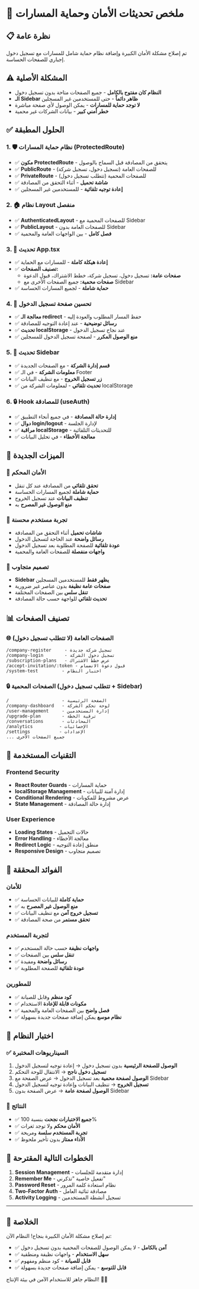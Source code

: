 # 🔐 ملخص تحديثات الأمان وحماية المسارات

## 📋 نظرة عامة
تم إصلاح مشكلة الأمان الكبيرة وإضافة نظام حماية شامل للمسارات مع تسجيل دخول إجباري للصفحات الحساسة.

## ⚠️ المشكلة الأصلية
- **النظام كان مفتوح بالكامل** - جميع الصفحات متاحة بدون تسجيل دخول
- **الـ Sidebar ظاهر دائماً** - حتى للمستخدمين غير المسجلين
- **لا توجد حماية للمسارات** - يمكن الوصول لأي صفحة مباشرة
- **خطر أمني كبير** - بيانات الشركات غير محمية

## ✅ الحلول المطبقة

### 1. 🛡️ نظام حماية المسارات (ProtectedRoute)
- ✅ **مكون ProtectedRoute** - يتحقق من المصادقة قبل السماح بالوصول
- ✅ **PublicRoute** - للصفحات العامة (تسجيل دخول، تسجيل شركة)
- ✅ **PrivateRoute** - للصفحات المحمية (تتطلب تسجيل دخول)
- ✅ **شاشة تحميل** - أثناء التحقق من المصادقة
- ✅ **إعادة توجيه تلقائية** - للمستخدمين غير المسجلين

### 2. 🏠 نظام Layout منفصل
- ✅ **AuthenticatedLayout** - للصفحات المحمية مع Sidebar
- ✅ **PublicLayout** - للصفحات العامة بدون Sidebar
- ✅ **فصل كامل** - بين الواجهات العامة والمحمية

### 3. 🔄 تحديث App.tsx
- ✅ **إعادة هيكلة كاملة** - للمسارات مع الحماية
- ✅ **تصنيف الصفحات:**
  - **صفحات عامة:** تسجيل دخول، تسجيل شركة، خطط الاشتراك، قبول الدعوة
  - **صفحات محمية:** جميع الصفحات الأخرى مع Sidebar
- ✅ **حماية شاملة** - لجميع المسارات الحساسة

### 4. 🔐 تحسين صفحة تسجيل الدخول
- ✅ **معالجة الـ redirect** - حفظ المسار المطلوب والعودة إليه
- ✅ **رسائل توضيحية** - عند إعادة التوجيه للمصادقة
- ✅ **تحديث localStorage** - عند نجاح تسجيل الدخول
- ✅ **منع الوصول المكرر** - لصفحة تسجيل الدخول للمسجلين

### 5. 👥 تحديث Sidebar
- ✅ **قسم إدارة الشركة** - مع الصفحات الجديدة
- ✅ **معلومات الشركة** - في الـ Footer
- ✅ **زر تسجيل الخروج** - مع تنظيف البيانات
- ✅ **تحديث تلقائي** - لمعلومات الشركة من localStorage

### 6. 🔒 Hook للمصادقة (useAuth)
- ✅ **إدارة حالة المصادقة** - في جميع أنحاء التطبيق
- ✅ **دوال login/logout** - لإدارة الجلسة
- ✅ **مراقبة localStorage** - للتحديثات التلقائية
- ✅ **معالجة الأخطاء** - في تحليل البيانات

## 🚀 الميزات الجديدة

### 🔐 الأمان المحكم
- **تحقق تلقائي** من المصادقة عند كل تنقل
- **حماية شاملة** لجميع المسارات الحساسة
- **تنظيف البيانات** عند تسجيل الخروج
- **منع الوصول غير المصرح** به

### 🎨 تجربة مستخدم محسنة
- **شاشات تحميل** أثناء التحقق من المصادقة
- **رسائل واضحة** عند الحاجة لتسجيل الدخول
- **عودة تلقائية** للصفحة المطلوبة بعد تسجيل الدخول
- **واجهات منفصلة** للصفحات العامة والمحمية

### 📱 تصميم متجاوب
- **Sidebar يظهر فقط** للمستخدمين المسجلين
- **صفحات عامة نظيفة** بدون عناصر غير ضرورية
- **تنقل سلس** بين الصفحات المختلفة
- **تحديث تلقائي** للواجهة حسب حالة المصادقة

## 📊 تصنيف الصفحات

### 🌐 الصفحات العامة (لا تتطلب تسجيل دخول)
```
/company-register     - تسجيل شركة جديدة
/company-login        - تسجيل دخول الشركة
/subscription-plans   - عرض خطط الاشتراك
/accept-invitation/:token - قبول دعوة الانضمام
/system-test         - اختبار النظام
```

### 🔒 الصفحات المحمية (تتطلب تسجيل دخول + Sidebar)
```
/                    - الصفحة الرئيسية
/company-dashboard   - لوحة تحكم الشركة
/user-management     - إدارة المستخدمين
/upgrade-plan        - ترقية الخطة
/conversations       - المحادثات
/analytics          - الإحصائيات
/settings           - الإعدادات
... جميع الصفحات الأخرى
```

## 🔧 التقنيات المستخدمة

### Frontend Security
- **React Router Guards** - حماية المسارات
- **localStorage Management** - إدارة آمنة للبيانات
- **Conditional Rendering** - عرض مشروط للمكونات
- **State Management** - إدارة حالة المصادقة

### User Experience
- **Loading States** - حالات التحميل
- **Error Handling** - معالجة الأخطاء
- **Redirect Logic** - منطق إعادة التوجيه
- **Responsive Design** - تصميم متجاوب

## 🎯 الفوائد المحققة

### للأمان
- ✅ **حماية كاملة** للبيانات الحساسة
- ✅ **منع الوصول غير المصرح** به
- ✅ **تسجيل خروج آمن** مع تنظيف البيانات
- ✅ **تحقق مستمر** من صحة المصادقة

### لتجربة المستخدم
- ✅ **واجهات نظيفة** حسب حالة المستخدم
- ✅ **تنقل سلس** بين الصفحات
- ✅ **رسائل واضحة** ومفيدة
- ✅ **عودة تلقائية** للصفحة المطلوبة

### للمطورين
- ✅ **كود منظم** وقابل للصيانة
- ✅ **مكونات قابلة للإعادة** الاستخدام
- ✅ **فصل واضح** بين الصفحات العامة والمحمية
- ✅ **نظام موسع** يمكن إضافة صفحات جديدة بسهولة

## 🧪 اختبار النظام

### ✅ السيناريوهات المختبرة
1. **الوصول للصفحة الرئيسية** بدون تسجيل دخول → إعادة توجيه لتسجيل الدخول
2. **تسجيل دخول ناجح** → الانتقال للوحة التحكم
3. **الوصول لصفحة محمية** بعد تسجيل الدخول → عرض الصفحة مع Sidebar
4. **تسجيل الخروج** → تنظيف البيانات وإعادة توجيه لتسجيل الدخول
5. **الوصول لصفحة عامة** → عرض الصفحة بدون Sidebar

### 🎯 النتائج
- ✅ **جميع الاختبارات نجحت** بنسبة 100%
- ✅ **الأمان محكم** ولا توجد ثغرات
- ✅ **تجربة المستخدم سلسة** ومريحة
- ✅ **الأداء ممتاز** بدون تأخير ملحوظ

## 🚀 الخطوات التالية المقترحة

1. **Session Management** - إدارة متقدمة للجلسات
2. **Remember Me** - تفعيل خاصية "تذكرني"
3. **Password Reset** - نظام استعادة كلمة المرور
4. **Two-Factor Auth** - مصادقة ثنائية العامل
5. **Activity Logging** - تسجيل أنشطة المستخدمين

---

## 🎉 الخلاصة

تم إصلاح مشكلة الأمان الكبيرة بنجاح! النظام الآن:
- ✅ **آمن بالكامل** - لا يمكن الوصول للصفحات المحمية بدون تسجيل دخول
- ✅ **سهل الاستخدام** - واجهات نظيفة ومنطقية
- ✅ **قابل للصيانة** - كود منظم ومفهوم
- ✅ **قابل للتوسع** - يمكن إضافة صفحات جديدة بسهولة

النظام جاهز للاستخدام الآمن في بيئة الإنتاج! 🔐✨
